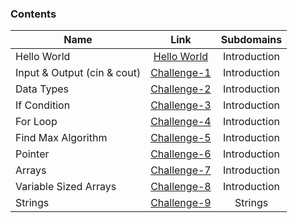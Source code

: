 ### Contents

| Name        | Link           |  Subdomains |
| ------------- |:-------------:| :--------:|
| Hello World | [Hello World](https://github.com/kevsersrca/Hackerrank-cpp-challanges/tree/master/Hello-World)    | Introduction 
| Input & Output (cin & cout)     | [Challenge-1](https://github.com/kevsersrca/Hackerrank-cpp-challanges/tree/master/Challenge-1) |Introduction 
| Data Types      | [Challenge-2](https://github.com/kevsersrca/Hackerrank-cpp-challanges/tree/master/Challenge-2)      |  Introduction
| If Condition | [Challenge-3](https://github.com/kevsersrca/Hackerrank-cpp-challanges/tree/master/Challenge-3)    |  Introduction
| For Loop | [Challenge-4](https://github.com/kevsersrca/Hackerrank-cpp-challanges/tree/master/Challenge-4)    |  Introduction
| Find Max Algorithm | [Challenge-5](https://github.com/kevsersrca/Hackerrank-cpp-challanges/tree/master/Challenge-5)    |  Introduction
| Pointer | [Challenge-6](https://github.com/kevsersrca/Hackerrank-cpp-challanges/tree/master/Challenge-6)    |  Introduction
| Arrays | [Challenge-7](https://github.com/kevsersrca/Hackerrank-cpp-challanges/tree/master/Challenge-7)    |  Introduction
| Variable Sized Arrays | [Challenge-8](https://github.com/kevsersrca/Hackerrank-cpp-challanges/tree/master/Challenge-8)    | Introduction 
| Strings | [Challenge-9](https://github.com/kevsersrca/Hackerrank-cpp-challanges/tree/master/Challenge-9)    | Strings 
